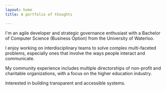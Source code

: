 ```yaml
---
layout: home
title: A portfolio of thoughts

---
```


I'm an agile developer and strategic governance enthusiast with a Bachelor of
Computer Science (Business Option) from the University of Waterloo.

I enjoy working on interdisciplinary teams to solve complex multi-faceted
problems, especially ones that involve the ways people interact and
communicate.

My community experience includes multiple directorships of non-profit and charitable
organizations, with a focus on the higher education industry.

Interested in building transparent and accessible systems.
